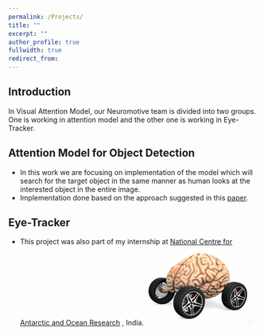 ```yaml
---
permalink: /Projects/
title: ""
excerpt: ""
author_profile: true
fullwidth: true
redirect_from: 
---
```

## Introduction
In Visual Attention Model, our Neuromotive team is divided into two groups. One is working in attention model and the other one is working in Eye-Tracker.  
## Attention Model for Object Detection<br>
* In this work we are focusing on implementation of the model which will search for the target object in the same manner as human looks at the interested object in the entire image. 
* Implementation done based on the approach suggested in this [paper](http://www.robots.ox.ac.uk/~vgg/publications/2015/Parkhi15/parkhi15.pdf).

## Eye-Tracker <br>
* This project was also part of my internship at [National Centre for Antarctic and Ocean Research](http://www.ncaor.gov.in/) , India.
![](neuromotive.jpg)





